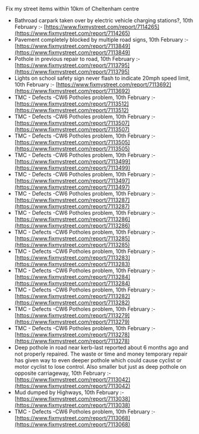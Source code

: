 Fix my street items within 10km of Cheltenham centre

<!-- fix_marker starts -->

- Bathroad carpark taken over by electric vehicle charging stations?, 10th February :- [https://www.fixmystreet.com/report/7114265](https://www.fixmystreet.com/report/7114265)
- Pavement completely blocked by multiple road signs, 10th February :- [https://www.fixmystreet.com/report/7113849](https://www.fixmystreet.com/report/7113849)
- Pothole in previous repair to road, 10th February :- [https://www.fixmystreet.com/report/7113795](https://www.fixmystreet.com/report/7113795)
- Lights on school safety sign never flash to indicate 20mph speed limit, 10th February :- [https://www.fixmystreet.com/report/7113692](https://www.fixmystreet.com/report/7113692)
- TMC - Defects -CW6 Potholes  problem, 10th February :- [https://www.fixmystreet.com/report/7113512](https://www.fixmystreet.com/report/7113512)
- TMC - Defects -CW6 Potholes  problem, 10th February :- [https://www.fixmystreet.com/report/7113507](https://www.fixmystreet.com/report/7113507)
- TMC - Defects -CW6 Potholes  problem, 10th February :- [https://www.fixmystreet.com/report/7113505](https://www.fixmystreet.com/report/7113505)
- TMC - Defects -CW6 Potholes  problem, 10th February :- [https://www.fixmystreet.com/report/7113499](https://www.fixmystreet.com/report/7113499)
- TMC - Defects -CW6 Potholes  problem, 10th February :- [https://www.fixmystreet.com/report/7113497](https://www.fixmystreet.com/report/7113497)
- TMC - Defects -CW6 Potholes  problem, 10th February :- [https://www.fixmystreet.com/report/7113287](https://www.fixmystreet.com/report/7113287)
- TMC - Defects -CW6 Potholes  problem, 10th February :- [https://www.fixmystreet.com/report/7113286](https://www.fixmystreet.com/report/7113286)
- TMC - Defects -CW6 Potholes  problem, 10th February :- [https://www.fixmystreet.com/report/7113285](https://www.fixmystreet.com/report/7113285)
- TMC - Defects -CW6 Potholes  problem, 10th February :- [https://www.fixmystreet.com/report/7113283](https://www.fixmystreet.com/report/7113283)
- TMC - Defects -CW6 Potholes  problem, 10th February :- [https://www.fixmystreet.com/report/7113284](https://www.fixmystreet.com/report/7113284)
- TMC - Defects -CW6 Potholes  problem, 10th February :- [https://www.fixmystreet.com/report/7113282](https://www.fixmystreet.com/report/7113282)
- TMC - Defects -CW6 Potholes  problem, 10th February :- [https://www.fixmystreet.com/report/7113279](https://www.fixmystreet.com/report/7113279)
- TMC - Defects -CW6 Potholes  problem, 10th February :- [https://www.fixmystreet.com/report/7113278](https://www.fixmystreet.com/report/7113278)
- Deep pothole in road near kerb-last reported about 6 months ago and not properly repaired. The waste or time and money temporary repair has given way to even deeper pothole which could cause cyclist or motor cyclist to lose control. Also smaller but just as deep pothole on opposite carriageway, 10th February :- [https://www.fixmystreet.com/report/7113042](https://www.fixmystreet.com/report/7113042)
- Mud dumped by Highways, 10th February :- [https://www.fixmystreet.com/report/7113038](https://www.fixmystreet.com/report/7113038)
- TMC - Defects -CW6 Potholes  problem, 10th February :- [https://www.fixmystreet.com/report/7113068](https://www.fixmystreet.com/report/7113068)

<!-- fix_marker ends -->